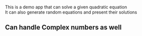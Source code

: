 This is a demo app that can solve a given quadratic equation<br>
It can also generate random equations and present their solutions<br>
## Can handle Complex numbers as well
